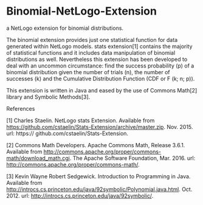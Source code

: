 # Binomial-NetLogo-Extension
a NetLogo extension for binomial distributions.

The binomial extension provides just one statistical function for data generated within NetLogo models. stats extension[1] contains the majority of statistical functions and it includes data manipulation of binomial distributions as well. Nevertheless this extension has been developed to deal with an uncommon circumstance:  find the success probability (p) of a binomial distribution given the number of trials (n), the number of successes (k) and the Cumulative Distribution Function (CDF or F (k; n; p)).

This extension is written in Java and eased by the use of Commons Math[2] library and Symbolic Methods[3].


References

[1] Charles Staelin. NetLogo stats Extension. Available from https://github.com/cstaelin/Stats-Extension/archive/master.zip. Nov. 2015. url: https:// github.com/cstaelin/Stats-Extension.

[2] Commons Math Developers. Apache Commons Math, Release 3.6.1. Available from http://commons.apache.org/proper/commons-math/download_math.cgi. The Apache Software Foundation, Mar. 2016. url: http://commons.apache.org/proper/commons-math/.

[3] Kevin Wayne Robert Sedgewick. Introduction to Programming in Java. Available from http://introcs.cs.princeton.edu/java/92symbolic/Polynomial.java.html. Oct. 2012. url: http://introcs.cs.princeton.edu/java/92symbolic/.
